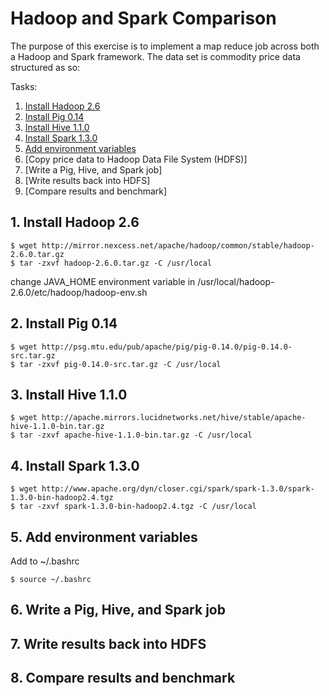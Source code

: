# Hadoop and Spark Comparison

The purpose of this exercise is to implement a map reduce job across both a Hadoop and Spark framework. The data set is commodity price data structured as so:

Tasks:

1. [Install Hadoop 2.6](README.md#1-install-hadoop)
2. [Install Pig 0.14](README.md#2-install-pig)
3. [Install Hive 1.1.0](README.md#3-install-hive)
4. [Install Spark 1.3.0](README.md#4-install-spark)
5. [Add environment variables](README.md#5-add-environment)
5. [Copy price data to Hadoop Data File System (HDFS)]
6. [Write a Pig, Hive, and Spark job]
7. [Write results back into HDFS]
8. [Compare results and benchmark]

## 1. Install Hadoop 2.6

    $ wget http://mirror.nexcess.net/apache/hadoop/common/stable/hadoop-2.6.0.tar.gz
    $ tar -zxvf hadoop-2.6.0.tar.gz -C /usr/local

change JAVA_HOME environment variable in /usr/local/hadoop-2.6.0/etc/hadoop/hadoop-env.sh

## 2. Install Pig 0.14

    $ wget http://psg.mtu.edu/pub/apache/pig/pig-0.14.0/pig-0.14.0-src.tar.gz 
    $ tar -zxvf pig-0.14.0-src.tar.gz -C /usr/local

## 3. Install Hive 1.1.0

    $ wget http://apache.mirrors.lucidnetworks.net/hive/stable/apache-hive-1.1.0-bin.tar.gz
    $ tar -zxvf apache-hive-1.1.0-bin.tar.gz -C /usr/local

## 4. Install Spark 1.3.0

    $ wget http://www.apache.org/dyn/closer.cgi/spark/spark-1.3.0/spark-1.3.0-bin-hadoop2.4.tgz
    $ tar -zxvf spark-1.3.0-bin-hadoop2.4.tgz -C /usr/local

## 5. Add environment variables
Add to ~/.bashrc

    $ source ~/.bashrc
  
## 6. Write a Pig, Hive, and Spark job

## 7. Write results back into HDFS

## 8. Compare results and benchmark
